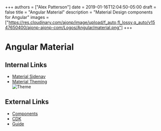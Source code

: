 +++
authors = ["Alex Patterson"]
date = 2019-01-16T12:04:50-05:00
draft = false
title = "Angular Material"
description = "Material Design components for Angular"
images = ["https://res.cloudinary.com/ajonp/image/upload/f_auto,fl_lossy,q_auto/v1547650400/ajonp-ajonp-com/Logos/Angular/material.png"]
+++

# Angular Material

## Internal Links

- [Material Sidenav](/lessons/9-angular-material-router-outlet)
- [Material Theming](/lessons/10-angular-material-theming)  
  ![Theme](https://res.cloudinary.com/ajonp/image/upload/w_500,f_auto,fl_lossy,q_auto/v1547585086/ajonp-ajonp-com/10-lesson-angular-material-theming/material-theming.png)

## External Links

- [Components](https://material.angular.io/components/categories)
- [CDK](https://material.angular.io/cdk/categories)
- [Guide](https://material.angular.io/guides)
